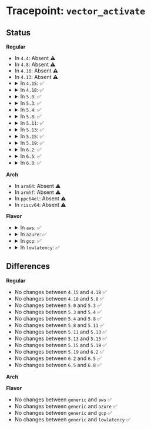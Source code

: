 # Tracepoint: <code>vector_activate</code>

## Status
<b>Regular</b>
<ul>
<li>
In <code>4.4</code>: Absent ⚠️
</li>
<li>
In <code>4.8</code>: Absent ⚠️
</li>
<li>
In <code>4.10</code>: Absent ⚠️
</li>
<li>
In <code>4.13</code>: Absent ⚠️
</li>
<li>
<details>
<summary>In <code>4.15</code>: ✅</summary>

Event:

```c
struct trace_event_raw_vector_activate {
    struct trace_entry ent;
    unsigned int irq;
    bool is_managed;
    bool can_reserve;
    bool reserve;
    char __data[0];
};
```
Function:

```c
void trace_event_raw_event_vector_activate(void *__data, unsigned int irq, bool is_managed, bool can_reserve, bool reserve);
```
</details>
</li>
<li>
<details>
<summary>In <code>4.18</code>: ✅</summary>

Event:

```c
struct trace_event_raw_vector_activate {
    struct trace_entry ent;
    unsigned int irq;
    bool is_managed;
    bool can_reserve;
    bool reserve;
    char __data[0];
};
```
Function:

```c
void trace_event_raw_event_vector_activate(void *__data, unsigned int irq, bool is_managed, bool can_reserve, bool reserve);
```
</details>
</li>
<li>
<details>
<summary>In <code>5.0</code>: ✅</summary>

Event:

```c
struct trace_event_raw_vector_activate {
    struct trace_entry ent;
    unsigned int irq;
    bool is_managed;
    bool can_reserve;
    bool reserve;
    char __data[0];
};
```
Function:

```c
void trace_event_raw_event_vector_activate(void *__data, unsigned int irq, bool is_managed, bool can_reserve, bool reserve);
```
</details>
</li>
<li>
<details>
<summary>In <code>5.3</code>: ✅</summary>

Event:

```c
struct trace_event_raw_vector_activate {
    struct trace_entry ent;
    unsigned int irq;
    bool is_managed;
    bool can_reserve;
    bool reserve;
    char __data[0];
};
```
Function:

```c
void trace_event_raw_event_vector_activate(void *__data, unsigned int irq, bool is_managed, bool can_reserve, bool reserve);
```
</details>
</li>
<li>
<details>
<summary>In <code>5.4</code>: ✅</summary>

Event:

```c
struct trace_event_raw_vector_activate {
    struct trace_entry ent;
    unsigned int irq;
    bool is_managed;
    bool can_reserve;
    bool reserve;
    char __data[0];
};
```
Function:

```c
void trace_event_raw_event_vector_activate(void *__data, unsigned int irq, bool is_managed, bool can_reserve, bool reserve);
```
</details>
</li>
<li>
<details>
<summary>In <code>5.8</code>: ✅</summary>

Event:

```c
struct trace_event_raw_vector_activate {
    struct trace_entry ent;
    unsigned int irq;
    bool is_managed;
    bool can_reserve;
    bool reserve;
    char __data[0];
};
```
Function:

```c
void trace_event_raw_event_vector_activate(void *__data, unsigned int irq, bool is_managed, bool can_reserve, bool reserve);
```
</details>
</li>
<li>
<details>
<summary>In <code>5.11</code>: ✅</summary>

Event:

```c
struct trace_event_raw_vector_activate {
    struct trace_entry ent;
    unsigned int irq;
    bool is_managed;
    bool can_reserve;
    bool reserve;
    char __data[0];
};
```
Function:

```c
void trace_event_raw_event_vector_activate(void *__data, unsigned int irq, bool is_managed, bool can_reserve, bool reserve);
```
</details>
</li>
<li>
<details>
<summary>In <code>5.13</code>: ✅</summary>

Event:

```c
struct trace_event_raw_vector_activate {
    struct trace_entry ent;
    unsigned int irq;
    bool is_managed;
    bool can_reserve;
    bool reserve;
    char __data[0];
};
```
Function:

```c
void trace_event_raw_event_vector_activate(void *__data, unsigned int irq, bool is_managed, bool can_reserve, bool reserve);
```
</details>
</li>
<li>
<details>
<summary>In <code>5.15</code>: ✅</summary>

Event:

```c
struct trace_event_raw_vector_activate {
    struct trace_entry ent;
    unsigned int irq;
    bool is_managed;
    bool can_reserve;
    bool reserve;
    char __data[0];
};
```
Function:

```c
void trace_event_raw_event_vector_activate(void *__data, unsigned int irq, bool is_managed, bool can_reserve, bool reserve);
```
</details>
</li>
<li>
<details>
<summary>In <code>5.19</code>: ✅</summary>

Event:

```c
struct trace_event_raw_vector_activate {
    struct trace_entry ent;
    unsigned int irq;
    bool is_managed;
    bool can_reserve;
    bool reserve;
    char __data[0];
};
```
Function:

```c
void trace_event_raw_event_vector_activate(void *__data, unsigned int irq, bool is_managed, bool can_reserve, bool reserve);
```
</details>
</li>
<li>
<details>
<summary>In <code>6.2</code>: ✅</summary>

Event:

```c
struct trace_event_raw_vector_activate {
    struct trace_entry ent;
    unsigned int irq;
    bool is_managed;
    bool can_reserve;
    bool reserve;
    char __data[0];
};
```
Function:

```c
void trace_event_raw_event_vector_activate(void *__data, unsigned int irq, bool is_managed, bool can_reserve, bool reserve);
```
</details>
</li>
<li>
<details>
<summary>In <code>6.5</code>: ✅</summary>

Event:

```c
struct trace_event_raw_vector_activate {
    struct trace_entry ent;
    unsigned int irq;
    bool is_managed;
    bool can_reserve;
    bool reserve;
    char __data[0];
};
```
Function:

```c
void trace_event_raw_event_vector_activate(void *__data, unsigned int irq, bool is_managed, bool can_reserve, bool reserve);
```
</details>
</li>
<li>
<details>
<summary>In <code>6.8</code>: ✅</summary>

Event:

```c
struct trace_event_raw_vector_activate {
    struct trace_entry ent;
    unsigned int irq;
    bool is_managed;
    bool can_reserve;
    bool reserve;
    char __data[0];
};
```
Function:

```c
void trace_event_raw_event_vector_activate(void *__data, unsigned int irq, bool is_managed, bool can_reserve, bool reserve);
```
</details>
</li>
</ul>
<b>Arch</b>
<ul>
<li>
In <code>arm64</code>: Absent ⚠️
</li>
<li>
In <code>armhf</code>: Absent ⚠️
</li>
<li>
In <code>ppc64el</code>: Absent ⚠️
</li>
<li>
In <code>riscv64</code>: Absent ⚠️
</li>
</ul>
<b>Flavor</b>
<ul>
<li>
<details>
<summary>In <code>aws</code>: ✅</summary>

Event:

```c
struct trace_event_raw_vector_activate {
    struct trace_entry ent;
    unsigned int irq;
    bool is_managed;
    bool can_reserve;
    bool reserve;
    char __data[0];
};
```
Function:

```c
void trace_event_raw_event_vector_activate(void *__data, unsigned int irq, bool is_managed, bool can_reserve, bool reserve);
```
</details>
</li>
<li>
<details>
<summary>In <code>azure</code>: ✅</summary>

Event:

```c
struct trace_event_raw_vector_activate {
    struct trace_entry ent;
    unsigned int irq;
    bool is_managed;
    bool can_reserve;
    bool reserve;
    char __data[0];
};
```
Function:

```c
void trace_event_raw_event_vector_activate(void *__data, unsigned int irq, bool is_managed, bool can_reserve, bool reserve);
```
</details>
</li>
<li>
<details>
<summary>In <code>gcp</code>: ✅</summary>

Event:

```c
struct trace_event_raw_vector_activate {
    struct trace_entry ent;
    unsigned int irq;
    bool is_managed;
    bool can_reserve;
    bool reserve;
    char __data[0];
};
```
Function:

```c
void trace_event_raw_event_vector_activate(void *__data, unsigned int irq, bool is_managed, bool can_reserve, bool reserve);
```
</details>
</li>
<li>
<details>
<summary>In <code>lowlatency</code>: ✅</summary>

Event:

```c
struct trace_event_raw_vector_activate {
    struct trace_entry ent;
    unsigned int irq;
    bool is_managed;
    bool can_reserve;
    bool reserve;
    char __data[0];
};
```
Function:

```c
void trace_event_raw_event_vector_activate(void *__data, unsigned int irq, bool is_managed, bool can_reserve, bool reserve);
```
</details>
</li>
</ul>

## Differences
<b>Regular</b>
<ul>
<li>
No changes between <code>4.15</code> and <code>4.18</code> ✅
</li>
<li>
No changes between <code>4.18</code> and <code>5.0</code> ✅
</li>
<li>
No changes between <code>5.0</code> and <code>5.3</code> ✅
</li>
<li>
No changes between <code>5.3</code> and <code>5.4</code> ✅
</li>
<li>
No changes between <code>5.4</code> and <code>5.8</code> ✅
</li>
<li>
No changes between <code>5.8</code> and <code>5.11</code> ✅
</li>
<li>
No changes between <code>5.11</code> and <code>5.13</code> ✅
</li>
<li>
No changes between <code>5.13</code> and <code>5.15</code> ✅
</li>
<li>
No changes between <code>5.15</code> and <code>5.19</code> ✅
</li>
<li>
No changes between <code>5.19</code> and <code>6.2</code> ✅
</li>
<li>
No changes between <code>6.2</code> and <code>6.5</code> ✅
</li>
<li>
No changes between <code>6.5</code> and <code>6.8</code> ✅
</li>
</ul>
<b>Arch</b>
<ul>
</ul>
<b>Flavor</b>
<ul>
<li>
No changes between <code>generic</code> and <code>aws</code> ✅
</li>
<li>
No changes between <code>generic</code> and <code>azure</code> ✅
</li>
<li>
No changes between <code>generic</code> and <code>gcp</code> ✅
</li>
<li>
No changes between <code>generic</code> and <code>lowlatency</code> ✅
</li>
</ul>
